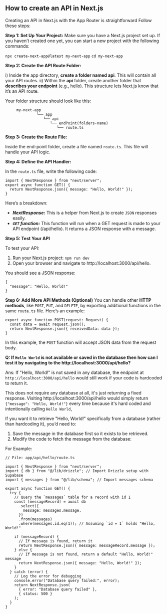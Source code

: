 ## How to create an API in Next.js

Creating an API in Next.js with the App Router is straightforward Follow these steps:

**Step 1: Set Up Your Project:**
Make sure you have a Next.js project set up. If you haven’t created one yet, you can start a new project with the following commands:

`npx create-next-app@latest my-next-app`
`cd my-next-app`

**Step 2: Create the API Route Folder:**

i) Inside the app directory, **create a folder named api**. This will contain all your API routes.
ii) Within the **api** folder, create another folder that **describes your endpoint** (e.g., hello). This structure lets Next.js know that it’s an API route.

Your folder structure should look like this:

         my-next-app
                  └── app
                     └── api
                        └── endPoint(folders-name)
                           └── route.ts

**Step 3: Create the Route File:**

Inside the end-point folder, create a file named
`route.ts`. This file will handle your API logic.

**Step 4: Define the API Handler:**

In the `route.ts` file, write the following code:

```tsx
import { NextResponse } from "next/server";
export async function GET() {
  return NextResponse.json({ message: "Hello, World!" });
}
```

Here’s a breakdown:

- **_NextResponse:_** This is a helper from Next.js to create `JSON` responses easily.
- **_`GET` function:_** This function will run when a GET request is made to your API endpoint (/api/hello). It returns a JSON response with a message.

**Step 5: Test Your API**

To test your API:

1. Run your Next.js project:
   `npm run dev`
2. Open your browser and navigate to http://localhost:3000/api/hello.

You should see a JSON response:

```tsx
{
  "message": "Hello, World!"
}
```

**Step 6: Add More API Methods (Optional)**
You can handle other **HTTP methods**, like `POST`, `PUT`, and `DELETE`, by exporting additional functions in the same `route.ts` file. Here’s an example:

```tsx
export async function POST(request: Request) {
  const data = await request.json();
  return NextResponse.json({ receivedData: data });
}
```

In this example, the `POST` function will accept JSON data from the request body.

**Q: If `Hello World` is not available or saved in the database then how can I test it by navigating to the http://localhost:3000/api/hello?**

Ans: If "Hello, World!" is not saved in any database, the endpoint at `http://localhost:3000/api/hello` would still work if your code is hardcoded to return it.

This does not require any database at all, it's just returning a fixed response. Visiting http://localhost:3000/api/hello would simply return `{"message": "Hello, World!"}` every time because it's hard coded and intentionally calling `Hello World`,

If you want it to retrieve "Hello, World!" specifically from a database (rather than hardcoding it), you’d need to:

1. Save the message in the database first so it exists to be retrieved.
2. Modify the code to fetch the message from the database:

For Example:

```tsx
// File: app/api/hello/route.ts

import { NextResponse } from "next/server";
import { db } from "@/lib/drizzle"; // Import Drizzle setup with Supabase
import { messages } from "@/lib/schema"; // Import messages schema

export async function GET() {
  try {
    // Query the `messages` table for a record with id 1
    const [messageRecord] = await db
      .select({
        message: messages.message,
      })
      .from(messages)
      .where(messages.id.eq(1)); // Assuming `id = 1` holds "Hello, World!"

    if (messageRecord) {
      // If message is found, return it
      return NextResponse.json({ message: messageRecord.message });
    } else {
      // If message is not found, return a default "Hello, World!" message
      return NextResponse.json({ message: "Hello, World!" });
    }
  } catch (error) {
    // Log the error for debugging
    console.error("Database query failed:", error);
    return NextResponse.json(
      { error: "Database query failed" },
      { status: 500 }
    );
  }
}
```
